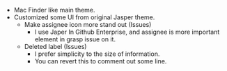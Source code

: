 - Mac Finder like main theme.
- Customized some UI from original Jasper theme.
  - Make assignee icon more stand out (Issues)
      - I use Japer In Github Enterprise, and assignee is more important element in grasp issue on it.
  - Deleted label (Issues)
      - I prefer simplicity to the size of information.
      - You can revert this to comment out some line.
